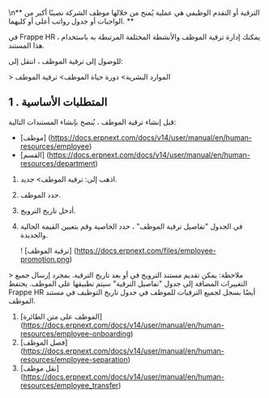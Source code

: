 \n** الترقية أو التقدم الوظيفي هي عملية يُمنح من خلالها موظف الشركة نصيبًا أكبر من الواجبات أو جدول رواتب أعلى أو كليهما. **

في Frappe HR ، يمكنك إدارة ترقية الموظف والأنشطة المختلفة المرتبطة به باستخدام هذا المستند.

للوصول إلى ترقية الموظف ، انتقل إلى:

\> الموارد البشرية> دورة حياة الموظف> ترقية الموظف

## 1 \. المتطلبات الأساسية

قبل إنشاء ترقية الموظف ، يُنصح بإنشاء المستندات التالية:

* [موظف] (https://docs.erpnext.com/docs/v14/user/manual/en/human-resources/employee)
* [القسم] (https://docs.erpnext.com/docs/v14/user/manual/en/human-resources/department)

1. اذهب إلى: ترقية الموظف> جديد.
2. حدد الموظف.
3. أدخل تاريخ الترويج.
4. في الجدول "تفاصيل ترقية الموظف" ، حدد الخاصية وقم بتعيين القيمة الحالية والجديدة.
    
    ! [ترقية الموظف] (https://docs.erpnext.com/files/employee-promotion.png)
    

\> ملاحظة: يمكن تقديم مستند الترويج في أو بعد تاريخ الترقية. بمجرد إرسال جميع التغييرات المضافة إلى جدول "تفاصيل الترقية" سيتم تطبيقها على الموظف. يحتفظ Frappe HR أيضًا بسجل لجميع الترقيات للموظف في جدول تاريخ التوظيف في مستند الموظف.

1. [الموظف على متن الطائرة] (https://docs.erpnext.com/docs/v14/user/manual/en/human-resources/employee-onboarding)
2. [فصل الموظف] (https://docs.erpnext.com/docs/v14/user/manual/en/human-resources/employee-separation)
3. [نقل موظف] (https://docs.erpnext.com/docs/v14/user/manual/en/human-resources/employee_transfer)